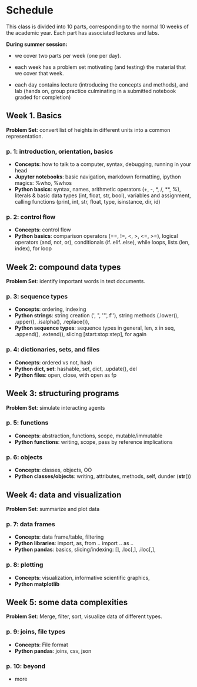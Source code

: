 # Schedule

This class is divided into 10 parts, corresponding to the normal 10 weeks of the academic year. Each part has associated lectures and labs.  

**During summer session:**
- we cover two parts per week (one per day).  
  
- each week has a problem set motivating (and testing) the material that we cover that week.  

- each day contains lecture (introducing the concepts and methods), and lab (hands on, group practice culminating in a submitted notebook graded for completion)  

## Week 1.  Basics
**Problem Set**: convert list of heights in different units into a common representation.

### p. 1: introduction, orientation, basics
- **Concepts**: how to talk to a computer, syntax, debugging, running in your head
- **Jupyter notebooks**: basic navigation, markdown formatting, ipython magics: %who, %whos  
- **Python basics**: syntax, names, arithmetic operators (+, -, *, /, **, %), literals & basic data types (int, float, str, bool), variables and assignment, calling functions (print, int, str, float, type, isinstance, dir, id)

### p. 2: control flow
- **Concepts**: control flow
- **Python basics**: comparison operators (==, !=, <, >, <=, >=), logical operators (and, not, or), conditionals (if..elif..else), while loops, lists (len, index), for loop

## Week 2: compound data types
**Problem Set**: identify important words in text documents.

### p. 3: sequence types

- **Concepts**: ordering, indexing
- **Python strings**: string creation (', ", ''', f''), string methods (.lower(), .upper(), .isalpha(), .replace()),
- **Python sequence types**: sequence types in general, len, x in seq, .append(), .extend(), slicing [start:stop:step], for again

### p. 4: dictionaries, sets, and files
- **Concepts**: ordered vs not, hash
- **Python dict, set**: hashable, set, dict, .update(), del
- **Python files**: open, close, with open as fp

## Week 3: structuring programs
**Problem Set**: simulate interacting agents

### p. 5: functions
- **Concepts**: abstraction, functions, scope, mutable/immutable
- **Python functions**: writing, scope, pass by reference implications

### p. 6: objects
- **Concepts**: classes, objects, OO
- **Python classes/objects**: writing, attributes, methods, self, dunder (__str__())

## Week 4: data and visualization
**Problem Set**: summarize and plot data 

### p. 7: data frames
- **Concepts**: data frame/table, filtering
- **Python libraries**: import, as, from .. import .. as ..
- **Python pandas**: basics, slicing/indexing: [], .loc[,], .iloc[,], 

### p. 8: plotting
- **Concepts**: visualization, informative scientific graphics, 
- **Python matplotlib**

## Week 5: some data complexities
**Problem Set**: Merge, filter, sort, visualize data of different types.

### p. 9: joins, file types
- **Concepts**: File format
- **Python pandas**: joins, csv, json

### p. 10: beyond
- more

